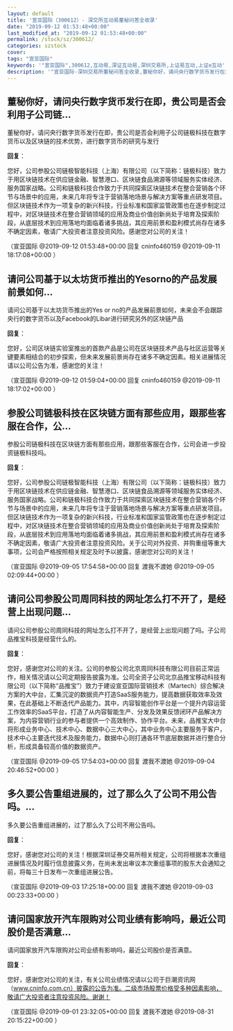 ```yaml
---
layout: default
title: '宣亚国际（300612）- 深交所互动易董秘问答全收录'
date: "2019-09-12 01:53:48+00:00"
last_modified_at: "2019-09-12 01:53:48+00:00"
permalink: /stock/sz/300612/
categories: szstock
cover: 
tags: "宣亚国际"
keywords: '"宣亚国际",300612,互动易,深证互动易,深圳交易所,上证易互动,上证e互动'
description: '"宣亚国际-深圳交易所董秘问答全收录,董秘你好，请问央行数字货币发行在即，贵公司是否会利用子公司链极科技在数字货币以及区块链的技术优势，进行数字货币的研究与发行"'
---
```


## 董秘你好，请问央行数字货币发行在即，贵公司是否会利用子公司链...

董秘你好，请问央行数字货币发行在即，贵公司是否会利用子公司链极科技在数字货币以及区块链的技术优势，进行数字货币的研究与发行

**回复**：

您好，公司参股公司链极智能科技（上海）有限公司（以下简称：链极科技）致力于用区块链技术在供应链金融、智慧港口、区块链食品溯源等领域服务实体经济、服务国家战略。公司和链极科技合作致力于共同探索区块链技术在整合营销各个环节与场景中的应用，未来几年将专注于营销落地场景与解决方案等重点研发项目。但区块链技术作为一项复杂的新兴科技，行业标准和国家监管政策也在逐步制定过程中，对区块链技术在整合营销领域的应用及商业价值创新尚处于培育及探索阶段，从底层技术到应用落地均面临着诸多挑战，其应用前景和盈利模式尚存在诸多不确定因素，敬请广大投资者注意投资风险。感谢您对公司的关注！ 

（宣亚国际  @2019-09-12 01:53:48+00:00 回复 cninfo460159  @2019-09-11 18:17:08+00:00 ）

## 请问公司基于以太坊货币推出的Yesorno的产品发展前景如何...

请问公司基于以太坊货币推出的Yes or no的产品发展前景如何，未来会不会跟踪央行的数字货币以及Facebook的Libar进行研究另外的区块链产品

**回复**：

您好，公司区块链实验室推出的首款产品是公司在区块链技术产品与社区运营等关键要素相结合的初步探索，但未来发展前景尚存在诸多不确定因素。相关进展情况请以公司公告为准，感谢您的关注！ 

（宣亚国际  @2019-09-12 01:59:04+00:00 回复 cninfo460159  @2019-09-11 18:17:02+00:00 ）

## 参股公司链极科技在区块链方面有那些应用，跟那些客服在合作，公...

参股公司链极科技在区块链方面有那些应用，跟那些客服在合作，公司会进一步投资链极科技吗。

**回复**：

您好，公司参股公司链极智能科技（上海）有限公司（以下简称：链极科技）致力于用区块链技术在供应链金融、智慧港口、区块链食品溯源等领域服务实体经济、服务国家战略。公司和链极科技合作致力于共同探索区块链技术在整合营销各个环节与场景中的应用，未来几年将专注于营销落地场景与解决方案等重点研发项目。但区块链技术作为一项复杂的新兴科技，行业标准和国家监管政策也在逐步制定过程中，对区块链技术在整合营销领域的应用及商业价值创新尚处于培育及探索阶段，从底层技术到应用落地均面临着诸多挑战，其应用前景和盈利模式尚存在诸多不确定因素，敬请广大投资者注意投资风险。关于公司对外投资、并购重组等重大事项，公司会严格按照相关规定及时予以披露，感谢您对公司的关注！ 

（宣亚国际  @2019-09-05 17:54:58+00:00 回复 渡我不渡她  @2019-09-05 02:09:44+00:00 ）

## 请问公司参股公司周同科技的网址怎么打不开了，是经营上出现问题...

请问公司参股公司周同科技的网址怎么打不开了，是经营上出现问题了吗。子公司品推宝科技是经营什么的。

**回复**：

您好，感谢您对公司的关注。公司的参股公司北京周同科技有限公司目前正常运作，相关情况请以公司定期报告披露为准。公司全资子公司北京品推宝移动科技有限公司（以下简称“品推宝”）致力于建设宣亚国际营销技术（Martech）综合解决方案的大中台，汇集沉淀的数据资产打造SaaS服务能力，提高数据获取效率及效果，在此基础上不断迭代产品能力。其中，内容智能创作平台是一个提升内容运营工作效率的SaaS平台，打造了从内容智能生产、分发及效果反馈闭环产品解决方案，为内容营销行业的参与者提供一个高效制作、协作平台。未来，品推宝大中台将形成业务中心、技术中心、数据中心三大中心，其中业务中心主要服务于客户，技术中心主要迭代技术及服务能力，数据中心则打通各环节底层数据并进行整合分析，形成具备较高价值的数据资产。 

（宣亚国际  @2019-09-05 17:54:03+00:00 回复 渡我不渡她  @2019-09-04 20:46:52+00:00 ）

## 多久要公告重组进展的，过了那么久了公司不用公告吗。...

多久要公告重组进展的，过了那么久了公司不用公告吗。

**回复**：

您好，感谢您对公司的关注！根据深圳证券交易所相关规定，公司将根据本次重组进展情况及时履行信息披露义务，在尚未发出审议本次重组事项的股东大会通知之前，将每三十日发布一次重组进展公告。 

（宣亚国际  @2019-09-03 17:25:18+00:00 回复 渡我不渡她  @2019-09-03 00:23:33+00:00 ）

## 请问国家放开汽车限购对公司业绩有影响吗，最近公司股价是否满意...

请问国家放开汽车限购对公司业绩有影响吗，最近公司股价是否满意。

**回复**：

您好，感谢您对公司的关注，有关公司业绩情况请以公司于巨潮资讯网（www.cninfo.com.cn）披露的公告为准。二级市场股票价格受多种因素影响，敬请广大投资者注意投资风险。谢谢！ 

（宣亚国际  @2019-09-01 23:32:05+00:00 回复 渡我不渡她  @2019-08-31 20:15:22+00:00 ）

